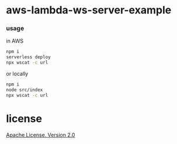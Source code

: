 # aws-lambda-ws-server-example

### usage

in AWS

```sh
npm i
serverless deploy
npx wscat -c url
```

or locally

```sh
npm i
node src/index
npx wscat -c url
```

# license
[Apache License, Version 2.0](LICENSE)
